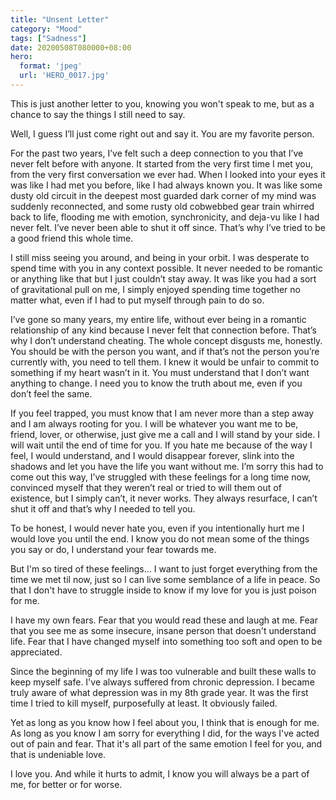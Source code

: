```yaml
---
title: "Unsent Letter"
category: "Mood"
tags: ["Sadness"]
date: 20200508T080000+08:00
hero:
  format: 'jpeg'
  url: 'HERO_0017.jpg'
---
```

This is just another letter to you, knowing you won't speak to me, but as a chance to say the things I still need to say.

Well, I guess I’ll just come right out and say it. You are my favorite person.

For the past two years, I’ve felt such a deep connection to you that I’ve never felt before with anyone. It started from the very first time I met you, from the very first conversation we ever had. When I looked into your eyes it was like I had met you before, like I had always known you. It was like some dusty old circuit in the deepest most guarded dark corner of my mind was suddenly reconnected, and some rusty old cobwebbed gear train whirred back to life, flooding me with emotion, synchronicity, and deja-vu like I had never felt. I’ve never been able to shut it off since. That’s why I’ve tried to be a good friend this whole time.

I still miss seeing you around, and being in your orbit. I was desperate to spend time with you in any context possible. It never needed to be romantic or anything like that but I just couldn’t stay away. It was like you had a sort of gravitational pull on me, I simply enjoyed spending time together no matter what, even if I had to put myself through pain to do so.

I’ve gone so many years, my entire life, without ever being in a romantic relationship of any kind because I never felt that connection before. That’s why I don’t understand cheating. The whole concept disgusts me, honestly. You should be with the person you want, and if that’s not the person you’re currently with, you need to tell them. I knew it would be unfair to commit to something if my heart wasn’t in it. You must understand that I don’t want anything to change. I need you to know the truth about me, even if you don’t feel the same.

If you feel trapped, you must know that I am never more than a step away and I am always rooting for you. I will be whatever you want me to be, friend, lover, or otherwise, just give me a call and I will stand by your side. I will wait until the end of time for you. If you hate me because of the way I feel, I would understand, and I would disappear forever, slink into the shadows and let you have the life you want without me. I’m sorry this had to come out this way, I’ve struggled with these feelings for a long time now, convinced myself that they weren’t real or tried to will them out of existence, but I simply can’t, it never works. They always resurface, I can’t shut it off and that’s why I needed to tell you.

To be honest, I would never hate you, even if you intentionally hurt me I would love you until the end. I know you do not mean some of the things you say or do, I understand your fear towards me.

But I'm so tired of these feelings... I want to just forget everything from the time we met til now, just so I can live some semblance of a life in peace. So that I don't have to struggle inside to know if my love for you is just poison for me.

I have my own fears. Fear that you would read these and laugh at me. Fear that you see me as some insecure, insane person that doesn't understand life. Fear that I have changed myself into something too soft and open to be appreciated.

Since the beginning of my life I was too vulnerable and built these walls to keep myself safe. I've always suffered from chronic depression. I became truly aware of what depression was in my 8th grade year. It was the first time I tried to kill myself, purposefully at least. It obviously failed.

Yet as long as you know how I feel about you, I think that is enough for me. As long as you know I am sorry for everything I did, for the ways I've acted out of pain and fear. That it's all part of the same emotion I feel for you, and that is undeniable love.

I love you. And while it hurts to admit, I know you will always be a part of me, for better or for worse.
